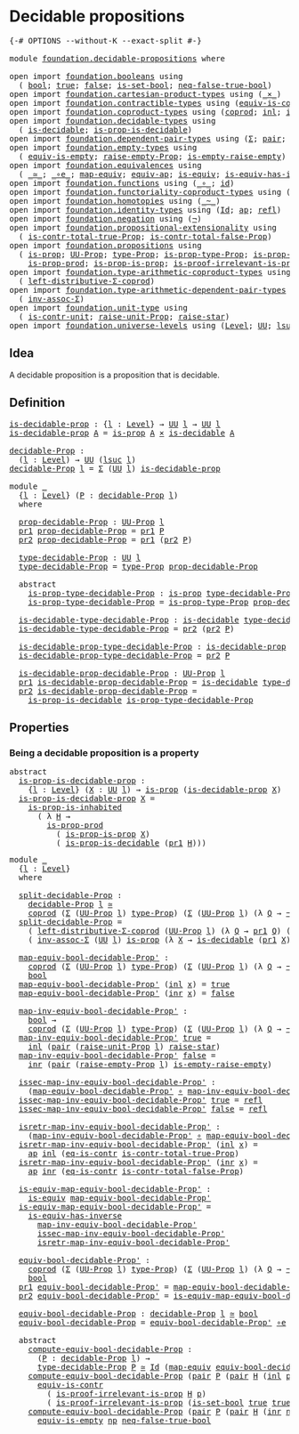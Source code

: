 # Decidable propositions

<pre class="Agda"><a id="35" class="Symbol">{-#</a> <a id="39" class="Keyword">OPTIONS</a> <a id="47" class="Pragma">--without-K</a> <a id="59" class="Pragma">--exact-split</a> <a id="73" class="Symbol">#-}</a>

<a id="78" class="Keyword">module</a> <a id="85" href="foundation.decidable-propositions.html" class="Module">foundation.decidable-propositions</a> <a id="119" class="Keyword">where</a>

<a id="126" class="Keyword">open</a> <a id="131" class="Keyword">import</a> <a id="138" href="foundation.booleans.html" class="Module">foundation.booleans</a> <a id="158" class="Keyword">using</a>
  <a id="166" class="Symbol">(</a> <a id="168" href="foundation.booleans.html#1074" class="Datatype">bool</a><a id="172" class="Symbol">;</a> <a id="174" href="foundation.booleans.html#1098" class="InductiveConstructor">true</a><a id="178" class="Symbol">;</a> <a id="180" href="foundation.booleans.html#1103" class="InductiveConstructor">false</a><a id="185" class="Symbol">;</a> <a id="187" href="foundation.booleans.html#2559" class="Function">is-set-bool</a><a id="198" class="Symbol">;</a> <a id="200" href="foundation.booleans.html#1695" class="Function">neq-false-true-bool</a><a id="219" class="Symbol">)</a>
<a id="221" class="Keyword">open</a> <a id="226" class="Keyword">import</a> <a id="233" href="foundation.cartesian-product-types.html" class="Module">foundation.cartesian-product-types</a> <a id="268" class="Keyword">using</a> <a id="274" class="Symbol">(</a><a id="275" href="foundation-core.cartesian-product-types.html#577" class="Function Operator">_×_</a><a id="278" class="Symbol">)</a>
<a id="280" class="Keyword">open</a> <a id="285" class="Keyword">import</a> <a id="292" href="foundation.contractible-types.html" class="Module">foundation.contractible-types</a> <a id="322" class="Keyword">using</a> <a id="328" class="Symbol">(</a><a id="329" href="foundation-core.contractible-types.html#4237" class="Function">equiv-is-contr</a><a id="343" class="Symbol">;</a> <a id="345" href="foundation-core.contractible-types.html#1232" class="Function">eq-is-contr</a><a id="356" class="Symbol">)</a>
<a id="358" class="Keyword">open</a> <a id="363" class="Keyword">import</a> <a id="370" href="foundation.coproduct-types.html" class="Module">foundation.coproduct-types</a> <a id="397" class="Keyword">using</a> <a id="403" class="Symbol">(</a><a id="404" href="foundation.coproduct-types.html#1168" class="Datatype">coprod</a><a id="410" class="Symbol">;</a> <a id="412" href="foundation.coproduct-types.html#1239" class="InductiveConstructor">inl</a><a id="415" class="Symbol">;</a> <a id="417" href="foundation.coproduct-types.html#1262" class="InductiveConstructor">inr</a><a id="420" class="Symbol">)</a>
<a id="422" class="Keyword">open</a> <a id="427" class="Keyword">import</a> <a id="434" href="foundation.decidable-types.html" class="Module">foundation.decidable-types</a> <a id="461" class="Keyword">using</a>
  <a id="469" class="Symbol">(</a> <a id="471" href="foundation.decidable-types.html#1741" class="Function">is-decidable</a><a id="483" class="Symbol">;</a> <a id="485" href="foundation.decidable-types.html#7683" class="Function">is-prop-is-decidable</a><a id="505" class="Symbol">)</a>
<a id="507" class="Keyword">open</a> <a id="512" class="Keyword">import</a> <a id="519" href="foundation.dependent-pair-types.html" class="Module">foundation.dependent-pair-types</a> <a id="551" class="Keyword">using</a> <a id="557" class="Symbol">(</a><a id="558" href="foundation-core.dependent-pair-types.html#502" class="Record">Σ</a><a id="559" class="Symbol">;</a> <a id="561" href="foundation-core.dependent-pair-types.html#575" class="InductiveConstructor">pair</a><a id="565" class="Symbol">;</a> <a id="567" href="foundation-core.dependent-pair-types.html#592" class="Field">pr1</a><a id="570" class="Symbol">;</a> <a id="572" href="foundation-core.dependent-pair-types.html#604" class="Field">pr2</a><a id="575" class="Symbol">)</a>
<a id="577" class="Keyword">open</a> <a id="582" class="Keyword">import</a> <a id="589" href="foundation.empty-types.html" class="Module">foundation.empty-types</a> <a id="612" class="Keyword">using</a>
  <a id="620" class="Symbol">(</a> <a id="622" href="foundation-core.empty-types.html#2100" class="Function">equiv-is-empty</a><a id="636" class="Symbol">;</a> <a id="638" href="foundation.empty-types.html#2872" class="Function">raise-empty-Prop</a><a id="654" class="Symbol">;</a> <a id="656" href="foundation.empty-types.html#3022" class="Function">is-empty-raise-empty</a><a id="676" class="Symbol">)</a>
<a id="678" class="Keyword">open</a> <a id="683" class="Keyword">import</a> <a id="690" href="foundation.equivalences.html" class="Module">foundation.equivalences</a> <a id="714" class="Keyword">using</a>
  <a id="722" class="Symbol">(</a> <a id="724" href="foundation-core.equivalences.html#1607" class="Function Operator">_≃_</a><a id="727" class="Symbol">;</a> <a id="729" href="foundation-core.equivalences.html#7843" class="Function Operator">_∘e_</a><a id="733" class="Symbol">;</a> <a id="735" href="foundation-core.equivalences.html#1807" class="Function">map-equiv</a><a id="744" class="Symbol">;</a> <a id="746" href="foundation-core.equivalences.html#16720" class="Function">equiv-ap</a><a id="754" class="Symbol">;</a> <a id="756" href="foundation-core.equivalences.html#1542" class="Function">is-equiv</a><a id="764" class="Symbol">;</a> <a id="766" href="foundation-core.equivalences.html#2999" class="Function">is-equiv-has-inverse</a><a id="786" class="Symbol">)</a>
<a id="788" class="Keyword">open</a> <a id="793" class="Keyword">import</a> <a id="800" href="foundation.functions.html" class="Module">foundation.functions</a> <a id="821" class="Keyword">using</a> <a id="827" class="Symbol">(</a><a id="828" href="foundation-core.functions.html#407" class="Function Operator">_∘_</a><a id="831" class="Symbol">;</a> <a id="833" href="foundation-core.functions.html#309" class="Function">id</a><a id="835" class="Symbol">)</a>
<a id="837" class="Keyword">open</a> <a id="842" class="Keyword">import</a> <a id="849" href="foundation.functoriality-coproduct-types.html" class="Module">foundation.functoriality-coproduct-types</a> <a id="890" class="Keyword">using</a> <a id="896" class="Symbol">(</a><a id="897" href="foundation.functoriality-coproduct-types.html#3470" class="Function">equiv-coprod</a><a id="909" class="Symbol">)</a>
<a id="911" class="Keyword">open</a> <a id="916" class="Keyword">import</a> <a id="923" href="foundation.homotopies.html" class="Module">foundation.homotopies</a> <a id="945" class="Keyword">using</a> <a id="951" class="Symbol">(</a><a id="952" href="foundation-core.homotopies.html#467" class="Function Operator">_~_</a><a id="955" class="Symbol">)</a>
<a id="957" class="Keyword">open</a> <a id="962" class="Keyword">import</a> <a id="969" href="foundation.identity-types.html" class="Module">foundation.identity-types</a> <a id="995" class="Keyword">using</a> <a id="1001" class="Symbol">(</a><a id="1002" href="foundation-core.identity-types.html#641" class="Datatype">Id</a><a id="1004" class="Symbol">;</a> <a id="1006" href="foundation-core.identity-types.html#2853" class="Function">ap</a><a id="1008" class="Symbol">;</a> <a id="1010" href="foundation-core.identity-types.html#694" class="InductiveConstructor">refl</a><a id="1014" class="Symbol">)</a>
<a id="1016" class="Keyword">open</a> <a id="1021" class="Keyword">import</a> <a id="1028" href="foundation.negation.html" class="Module">foundation.negation</a> <a id="1048" class="Keyword">using</a> <a id="1054" class="Symbol">(</a><a id="1055" href="foundation-core.negation.html#452" class="Function">¬</a><a id="1056" class="Symbol">)</a>
<a id="1058" class="Keyword">open</a> <a id="1063" class="Keyword">import</a> <a id="1070" href="foundation.propositional-extensionality.html" class="Module">foundation.propositional-extensionality</a> <a id="1110" class="Keyword">using</a>
  <a id="1118" class="Symbol">(</a> <a id="1120" href="foundation.propositional-extensionality.html#3837" class="Function">is-contr-total-true-Prop</a><a id="1144" class="Symbol">;</a> <a id="1146" href="foundation.propositional-extensionality.html#4601" class="Function">is-contr-total-false-Prop</a><a id="1171" class="Symbol">)</a>
<a id="1173" class="Keyword">open</a> <a id="1178" class="Keyword">import</a> <a id="1185" href="foundation.propositions.html" class="Module">foundation.propositions</a> <a id="1209" class="Keyword">using</a>
  <a id="1217" class="Symbol">(</a> <a id="1219" href="foundation-core.propositions.html#1246" class="Function">is-prop</a><a id="1226" class="Symbol">;</a> <a id="1228" href="foundation-core.propositions.html#1322" class="Function">UU-Prop</a><a id="1235" class="Symbol">;</a> <a id="1237" href="foundation-core.propositions.html#1424" class="Function">type-Prop</a><a id="1246" class="Symbol">;</a> <a id="1248" href="foundation-core.propositions.html#1491" class="Function">is-prop-type-Prop</a><a id="1265" class="Symbol">;</a> <a id="1267" href="foundation-core.propositions.html#1904" class="Function">is-prop-is-inhabited</a><a id="1287" class="Symbol">;</a>
    <a id="1293" href="foundation-core.propositions.html#5656" class="Function">is-prop-prod</a><a id="1305" class="Symbol">;</a> <a id="1307" href="foundation.propositions.html#1170" class="Function">is-prop-is-prop</a><a id="1322" class="Symbol">;</a> <a id="1324" href="foundation-core.propositions.html#2978" class="Function">is-proof-irrelevant-is-prop</a><a id="1351" class="Symbol">)</a>
<a id="1353" class="Keyword">open</a> <a id="1358" class="Keyword">import</a> <a id="1365" href="foundation.type-arithmetic-coproduct-types.html" class="Module">foundation.type-arithmetic-coproduct-types</a> <a id="1408" class="Keyword">using</a>
  <a id="1416" class="Symbol">(</a> <a id="1418" href="foundation.type-arithmetic-coproduct-types.html#7217" class="Function">left-distributive-Σ-coprod</a><a id="1444" class="Symbol">)</a>
<a id="1446" class="Keyword">open</a> <a id="1451" class="Keyword">import</a> <a id="1458" href="foundation.type-arithmetic-dependent-pair-types.html" class="Module">foundation.type-arithmetic-dependent-pair-types</a> <a id="1506" class="Keyword">using</a>
  <a id="1514" class="Symbol">(</a> <a id="1516" href="foundation-core.type-arithmetic-dependent-pair-types.html#5795" class="Function">inv-assoc-Σ</a><a id="1527" class="Symbol">)</a>
<a id="1529" class="Keyword">open</a> <a id="1534" class="Keyword">import</a> <a id="1541" href="foundation.unit-type.html" class="Module">foundation.unit-type</a> <a id="1562" class="Keyword">using</a>
  <a id="1570" class="Symbol">(</a> <a id="1572" href="foundation.unit-type.html#1534" class="Function">is-contr-unit</a><a id="1585" class="Symbol">;</a> <a id="1587" href="foundation.unit-type.html#3112" class="Function">raise-unit-Prop</a><a id="1602" class="Symbol">;</a> <a id="1604" href="foundation.unit-type.html#1298" class="Function">raise-star</a><a id="1614" class="Symbol">)</a>
<a id="1616" class="Keyword">open</a> <a id="1621" class="Keyword">import</a> <a id="1628" href="foundation.universe-levels.html" class="Module">foundation.universe-levels</a> <a id="1655" class="Keyword">using</a> <a id="1661" class="Symbol">(</a><a id="1662" href="Agda.Primitive.html#597" class="Postulate">Level</a><a id="1667" class="Symbol">;</a> <a id="1669" href="foundation-core.universe-levels.html#222" class="Primitive">UU</a><a id="1671" class="Symbol">;</a> <a id="1673" href="Agda.Primitive.html#780" class="Primitive">lsuc</a><a id="1677" class="Symbol">)</a>
</pre>
## Idea

A decidable proposition is a proposition that is decidable.

## Definition

<pre class="Agda"><a id="is-decidable-prop"></a><a id="1777" href="foundation.decidable-propositions.html#1777" class="Function">is-decidable-prop</a> <a id="1795" class="Symbol">:</a> <a id="1797" class="Symbol">{</a><a id="1798" href="foundation.decidable-propositions.html#1798" class="Bound">l</a> <a id="1800" class="Symbol">:</a> <a id="1802" href="Agda.Primitive.html#597" class="Postulate">Level</a><a id="1807" class="Symbol">}</a> <a id="1809" class="Symbol">→</a> <a id="1811" href="foundation-core.universe-levels.html#222" class="Primitive">UU</a> <a id="1814" href="foundation.decidable-propositions.html#1798" class="Bound">l</a> <a id="1816" class="Symbol">→</a> <a id="1818" href="foundation-core.universe-levels.html#222" class="Primitive">UU</a> <a id="1821" href="foundation.decidable-propositions.html#1798" class="Bound">l</a>
<a id="1823" href="foundation.decidable-propositions.html#1777" class="Function">is-decidable-prop</a> <a id="1841" href="foundation.decidable-propositions.html#1841" class="Bound">A</a> <a id="1843" class="Symbol">=</a> <a id="1845" href="foundation-core.propositions.html#1246" class="Function">is-prop</a> <a id="1853" href="foundation.decidable-propositions.html#1841" class="Bound">A</a> <a id="1855" href="foundation-core.cartesian-product-types.html#577" class="Function Operator">×</a> <a id="1857" href="foundation.decidable-types.html#1741" class="Function">is-decidable</a> <a id="1870" href="foundation.decidable-propositions.html#1841" class="Bound">A</a>

<a id="decidable-Prop"></a><a id="1873" href="foundation.decidable-propositions.html#1873" class="Function">decidable-Prop</a> <a id="1888" class="Symbol">:</a>
  <a id="1892" class="Symbol">(</a><a id="1893" href="foundation.decidable-propositions.html#1893" class="Bound">l</a> <a id="1895" class="Symbol">:</a> <a id="1897" href="Agda.Primitive.html#597" class="Postulate">Level</a><a id="1902" class="Symbol">)</a> <a id="1904" class="Symbol">→</a> <a id="1906" href="foundation-core.universe-levels.html#222" class="Primitive">UU</a> <a id="1909" class="Symbol">(</a><a id="1910" href="Agda.Primitive.html#780" class="Primitive">lsuc</a> <a id="1915" href="foundation.decidable-propositions.html#1893" class="Bound">l</a><a id="1916" class="Symbol">)</a>
<a id="1918" href="foundation.decidable-propositions.html#1873" class="Function">decidable-Prop</a> <a id="1933" href="foundation.decidable-propositions.html#1933" class="Bound">l</a> <a id="1935" class="Symbol">=</a> <a id="1937" href="foundation-core.dependent-pair-types.html#502" class="Record">Σ</a> <a id="1939" class="Symbol">(</a><a id="1940" href="foundation-core.universe-levels.html#222" class="Primitive">UU</a> <a id="1943" href="foundation.decidable-propositions.html#1933" class="Bound">l</a><a id="1944" class="Symbol">)</a> <a id="1946" href="foundation.decidable-propositions.html#1777" class="Function">is-decidable-prop</a>

<a id="1965" class="Keyword">module</a> <a id="1972" href="foundation.decidable-propositions.html#1972" class="Module">_</a>
  <a id="1976" class="Symbol">{</a><a id="1977" href="foundation.decidable-propositions.html#1977" class="Bound">l</a> <a id="1979" class="Symbol">:</a> <a id="1981" href="Agda.Primitive.html#597" class="Postulate">Level</a><a id="1986" class="Symbol">}</a> <a id="1988" class="Symbol">(</a><a id="1989" href="foundation.decidable-propositions.html#1989" class="Bound">P</a> <a id="1991" class="Symbol">:</a> <a id="1993" href="foundation.decidable-propositions.html#1873" class="Function">decidable-Prop</a> <a id="2008" href="foundation.decidable-propositions.html#1977" class="Bound">l</a><a id="2009" class="Symbol">)</a>
  <a id="2013" class="Keyword">where</a>

  <a id="2022" href="foundation.decidable-propositions.html#2022" class="Function">prop-decidable-Prop</a> <a id="2042" class="Symbol">:</a> <a id="2044" href="foundation-core.propositions.html#1322" class="Function">UU-Prop</a> <a id="2052" href="foundation.decidable-propositions.html#1977" class="Bound">l</a>
  <a id="2056" href="foundation-core.dependent-pair-types.html#592" class="Field">pr1</a> <a id="2060" href="foundation.decidable-propositions.html#2022" class="Function">prop-decidable-Prop</a> <a id="2080" class="Symbol">=</a> <a id="2082" href="foundation-core.dependent-pair-types.html#592" class="Field">pr1</a> <a id="2086" href="foundation.decidable-propositions.html#1989" class="Bound">P</a>
  <a id="2090" href="foundation-core.dependent-pair-types.html#604" class="Field">pr2</a> <a id="2094" href="foundation.decidable-propositions.html#2022" class="Function">prop-decidable-Prop</a> <a id="2114" class="Symbol">=</a> <a id="2116" href="foundation-core.dependent-pair-types.html#592" class="Field">pr1</a> <a id="2120" class="Symbol">(</a><a id="2121" href="foundation-core.dependent-pair-types.html#604" class="Field">pr2</a> <a id="2125" href="foundation.decidable-propositions.html#1989" class="Bound">P</a><a id="2126" class="Symbol">)</a>

  <a id="2131" href="foundation.decidable-propositions.html#2131" class="Function">type-decidable-Prop</a> <a id="2151" class="Symbol">:</a> <a id="2153" href="foundation-core.universe-levels.html#222" class="Primitive">UU</a> <a id="2156" href="foundation.decidable-propositions.html#1977" class="Bound">l</a>
  <a id="2160" href="foundation.decidable-propositions.html#2131" class="Function">type-decidable-Prop</a> <a id="2180" class="Symbol">=</a> <a id="2182" href="foundation-core.propositions.html#1424" class="Function">type-Prop</a> <a id="2192" href="foundation.decidable-propositions.html#2022" class="Function">prop-decidable-Prop</a>

  <a id="2215" class="Keyword">abstract</a>
    <a id="2228" href="foundation.decidable-propositions.html#2228" class="Function">is-prop-type-decidable-Prop</a> <a id="2256" class="Symbol">:</a> <a id="2258" href="foundation-core.propositions.html#1246" class="Function">is-prop</a> <a id="2266" href="foundation.decidable-propositions.html#2131" class="Function">type-decidable-Prop</a>
    <a id="2290" href="foundation.decidable-propositions.html#2228" class="Function">is-prop-type-decidable-Prop</a> <a id="2318" class="Symbol">=</a> <a id="2320" href="foundation-core.propositions.html#1491" class="Function">is-prop-type-Prop</a> <a id="2338" href="foundation.decidable-propositions.html#2022" class="Function">prop-decidable-Prop</a>

  <a id="2361" href="foundation.decidable-propositions.html#2361" class="Function">is-decidable-type-decidable-Prop</a> <a id="2394" class="Symbol">:</a> <a id="2396" href="foundation.decidable-types.html#1741" class="Function">is-decidable</a> <a id="2409" href="foundation.decidable-propositions.html#2131" class="Function">type-decidable-Prop</a>
  <a id="2431" href="foundation.decidable-propositions.html#2361" class="Function">is-decidable-type-decidable-Prop</a> <a id="2464" class="Symbol">=</a> <a id="2466" href="foundation-core.dependent-pair-types.html#604" class="Field">pr2</a> <a id="2470" class="Symbol">(</a><a id="2471" href="foundation-core.dependent-pair-types.html#604" class="Field">pr2</a> <a id="2475" href="foundation.decidable-propositions.html#1989" class="Bound">P</a><a id="2476" class="Symbol">)</a>

  <a id="2481" href="foundation.decidable-propositions.html#2481" class="Function">is-decidable-prop-type-decidable-Prop</a> <a id="2519" class="Symbol">:</a> <a id="2521" href="foundation.decidable-propositions.html#1777" class="Function">is-decidable-prop</a> <a id="2539" href="foundation.decidable-propositions.html#2131" class="Function">type-decidable-Prop</a>
  <a id="2561" href="foundation.decidable-propositions.html#2481" class="Function">is-decidable-prop-type-decidable-Prop</a> <a id="2599" class="Symbol">=</a> <a id="2601" href="foundation-core.dependent-pair-types.html#604" class="Field">pr2</a> <a id="2605" href="foundation.decidable-propositions.html#1989" class="Bound">P</a>

  <a id="2610" href="foundation.decidable-propositions.html#2610" class="Function">is-decidable-prop-decidable-Prop</a> <a id="2643" class="Symbol">:</a> <a id="2645" href="foundation-core.propositions.html#1322" class="Function">UU-Prop</a> <a id="2653" href="foundation.decidable-propositions.html#1977" class="Bound">l</a>
  <a id="2657" href="foundation-core.dependent-pair-types.html#592" class="Field">pr1</a> <a id="2661" href="foundation.decidable-propositions.html#2610" class="Function">is-decidable-prop-decidable-Prop</a> <a id="2694" class="Symbol">=</a> <a id="2696" href="foundation.decidable-types.html#1741" class="Function">is-decidable</a> <a id="2709" href="foundation.decidable-propositions.html#2131" class="Function">type-decidable-Prop</a>
  <a id="2731" href="foundation-core.dependent-pair-types.html#604" class="Field">pr2</a> <a id="2735" href="foundation.decidable-propositions.html#2610" class="Function">is-decidable-prop-decidable-Prop</a> <a id="2768" class="Symbol">=</a>
    <a id="2774" href="foundation.decidable-types.html#7683" class="Function">is-prop-is-decidable</a> <a id="2795" href="foundation.decidable-propositions.html#2228" class="Function">is-prop-type-decidable-Prop</a>
</pre>
## Properties

### Being a decidable proposition is a property

<pre class="Agda"><a id="2900" class="Keyword">abstract</a>
  <a id="is-prop-is-decidable-prop"></a><a id="2911" href="foundation.decidable-propositions.html#2911" class="Function">is-prop-is-decidable-prop</a> <a id="2937" class="Symbol">:</a>
    <a id="2943" class="Symbol">{</a><a id="2944" href="foundation.decidable-propositions.html#2944" class="Bound">l</a> <a id="2946" class="Symbol">:</a> <a id="2948" href="Agda.Primitive.html#597" class="Postulate">Level</a><a id="2953" class="Symbol">}</a> <a id="2955" class="Symbol">(</a><a id="2956" href="foundation.decidable-propositions.html#2956" class="Bound">X</a> <a id="2958" class="Symbol">:</a> <a id="2960" href="foundation-core.universe-levels.html#222" class="Primitive">UU</a> <a id="2963" href="foundation.decidable-propositions.html#2944" class="Bound">l</a><a id="2964" class="Symbol">)</a> <a id="2966" class="Symbol">→</a> <a id="2968" href="foundation-core.propositions.html#1246" class="Function">is-prop</a> <a id="2976" class="Symbol">(</a><a id="2977" href="foundation.decidable-propositions.html#1777" class="Function">is-decidable-prop</a> <a id="2995" href="foundation.decidable-propositions.html#2956" class="Bound">X</a><a id="2996" class="Symbol">)</a>
  <a id="3000" href="foundation.decidable-propositions.html#2911" class="Function">is-prop-is-decidable-prop</a> <a id="3026" href="foundation.decidable-propositions.html#3026" class="Bound">X</a> <a id="3028" class="Symbol">=</a>
    <a id="3034" href="foundation-core.propositions.html#1904" class="Function">is-prop-is-inhabited</a>
      <a id="3061" class="Symbol">(</a> <a id="3063" class="Symbol">λ</a> <a id="3065" href="foundation.decidable-propositions.html#3065" class="Bound">H</a> <a id="3067" class="Symbol">→</a>
        <a id="3077" href="foundation-core.propositions.html#5656" class="Function">is-prop-prod</a>
          <a id="3100" class="Symbol">(</a> <a id="3102" href="foundation.propositions.html#1170" class="Function">is-prop-is-prop</a> <a id="3118" href="foundation.decidable-propositions.html#3026" class="Bound">X</a><a id="3119" class="Symbol">)</a>
          <a id="3131" class="Symbol">(</a> <a id="3133" href="foundation.decidable-types.html#7683" class="Function">is-prop-is-decidable</a> <a id="3154" class="Symbol">(</a><a id="3155" href="foundation-core.dependent-pair-types.html#592" class="Field">pr1</a> <a id="3159" href="foundation.decidable-propositions.html#3065" class="Bound">H</a><a id="3160" class="Symbol">)))</a>
</pre>
<pre class="Agda"><a id="3177" class="Keyword">module</a> <a id="3184" href="foundation.decidable-propositions.html#3184" class="Module">_</a>
  <a id="3188" class="Symbol">{</a><a id="3189" href="foundation.decidable-propositions.html#3189" class="Bound">l</a> <a id="3191" class="Symbol">:</a> <a id="3193" href="Agda.Primitive.html#597" class="Postulate">Level</a><a id="3198" class="Symbol">}</a>
  <a id="3202" class="Keyword">where</a>
  
  <a id="3213" href="foundation.decidable-propositions.html#3213" class="Function">split-decidable-Prop</a> <a id="3234" class="Symbol">:</a>
    <a id="3240" href="foundation.decidable-propositions.html#1873" class="Function">decidable-Prop</a> <a id="3255" href="foundation.decidable-propositions.html#3189" class="Bound">l</a> <a id="3257" href="foundation-core.equivalences.html#1607" class="Function Operator">≃</a>
    <a id="3263" href="foundation.coproduct-types.html#1168" class="Datatype">coprod</a> <a id="3270" class="Symbol">(</a><a id="3271" href="foundation-core.dependent-pair-types.html#502" class="Record">Σ</a> <a id="3273" class="Symbol">(</a><a id="3274" href="foundation-core.propositions.html#1322" class="Function">UU-Prop</a> <a id="3282" href="foundation.decidable-propositions.html#3189" class="Bound">l</a><a id="3283" class="Symbol">)</a> <a id="3285" href="foundation-core.propositions.html#1424" class="Function">type-Prop</a><a id="3294" class="Symbol">)</a> <a id="3296" class="Symbol">(</a><a id="3297" href="foundation-core.dependent-pair-types.html#502" class="Record">Σ</a> <a id="3299" class="Symbol">(</a><a id="3300" href="foundation-core.propositions.html#1322" class="Function">UU-Prop</a> <a id="3308" href="foundation.decidable-propositions.html#3189" class="Bound">l</a><a id="3309" class="Symbol">)</a> <a id="3311" class="Symbol">(λ</a> <a id="3314" href="foundation.decidable-propositions.html#3314" class="Bound">Q</a> <a id="3316" class="Symbol">→</a> <a id="3318" href="foundation-core.negation.html#452" class="Function">¬</a> <a id="3320" class="Symbol">(</a><a id="3321" href="foundation-core.propositions.html#1424" class="Function">type-Prop</a> <a id="3331" href="foundation.decidable-propositions.html#3314" class="Bound">Q</a><a id="3332" class="Symbol">)))</a>
  <a id="3338" href="foundation.decidable-propositions.html#3213" class="Function">split-decidable-Prop</a> <a id="3359" class="Symbol">=</a>
    <a id="3365" class="Symbol">(</a> <a id="3367" href="foundation.type-arithmetic-coproduct-types.html#7217" class="Function">left-distributive-Σ-coprod</a> <a id="3394" class="Symbol">(</a><a id="3395" href="foundation-core.propositions.html#1322" class="Function">UU-Prop</a> <a id="3403" href="foundation.decidable-propositions.html#3189" class="Bound">l</a><a id="3404" class="Symbol">)</a> <a id="3406" class="Symbol">(λ</a> <a id="3409" href="foundation.decidable-propositions.html#3409" class="Bound">Q</a> <a id="3411" class="Symbol">→</a> <a id="3413" href="foundation-core.dependent-pair-types.html#592" class="Field">pr1</a> <a id="3417" href="foundation.decidable-propositions.html#3409" class="Bound">Q</a><a id="3418" class="Symbol">)</a> <a id="3420" class="Symbol">(λ</a> <a id="3423" href="foundation.decidable-propositions.html#3423" class="Bound">Q</a> <a id="3425" class="Symbol">→</a> <a id="3427" href="foundation-core.negation.html#452" class="Function">¬</a> <a id="3429" class="Symbol">(</a><a id="3430" href="foundation-core.dependent-pair-types.html#592" class="Field">pr1</a> <a id="3434" href="foundation.decidable-propositions.html#3423" class="Bound">Q</a><a id="3435" class="Symbol">)))</a> <a id="3439" href="foundation-core.equivalences.html#7843" class="Function Operator">∘e</a>
    <a id="3446" class="Symbol">(</a> <a id="3448" href="foundation-core.type-arithmetic-dependent-pair-types.html#5795" class="Function">inv-assoc-Σ</a> <a id="3460" class="Symbol">(</a><a id="3461" href="foundation-core.universe-levels.html#222" class="Primitive">UU</a> <a id="3464" href="foundation.decidable-propositions.html#3189" class="Bound">l</a><a id="3465" class="Symbol">)</a> <a id="3467" href="foundation-core.propositions.html#1246" class="Function">is-prop</a> <a id="3475" class="Symbol">(λ</a> <a id="3478" href="foundation.decidable-propositions.html#3478" class="Bound">X</a> <a id="3480" class="Symbol">→</a> <a id="3482" href="foundation.decidable-types.html#1741" class="Function">is-decidable</a> <a id="3495" class="Symbol">(</a><a id="3496" href="foundation-core.dependent-pair-types.html#592" class="Field">pr1</a> <a id="3500" href="foundation.decidable-propositions.html#3478" class="Bound">X</a><a id="3501" class="Symbol">)))</a>

  <a id="3508" href="foundation.decidable-propositions.html#3508" class="Function">map-equiv-bool-decidable-Prop&#39;</a> <a id="3539" class="Symbol">:</a>
    <a id="3545" href="foundation.coproduct-types.html#1168" class="Datatype">coprod</a> <a id="3552" class="Symbol">(</a><a id="3553" href="foundation-core.dependent-pair-types.html#502" class="Record">Σ</a> <a id="3555" class="Symbol">(</a><a id="3556" href="foundation-core.propositions.html#1322" class="Function">UU-Prop</a> <a id="3564" href="foundation.decidable-propositions.html#3189" class="Bound">l</a><a id="3565" class="Symbol">)</a> <a id="3567" href="foundation-core.propositions.html#1424" class="Function">type-Prop</a><a id="3576" class="Symbol">)</a> <a id="3578" class="Symbol">(</a><a id="3579" href="foundation-core.dependent-pair-types.html#502" class="Record">Σ</a> <a id="3581" class="Symbol">(</a><a id="3582" href="foundation-core.propositions.html#1322" class="Function">UU-Prop</a> <a id="3590" href="foundation.decidable-propositions.html#3189" class="Bound">l</a><a id="3591" class="Symbol">)</a> <a id="3593" class="Symbol">(λ</a> <a id="3596" href="foundation.decidable-propositions.html#3596" class="Bound">Q</a> <a id="3598" class="Symbol">→</a> <a id="3600" href="foundation-core.negation.html#452" class="Function">¬</a> <a id="3602" class="Symbol">(</a><a id="3603" href="foundation-core.propositions.html#1424" class="Function">type-Prop</a> <a id="3613" href="foundation.decidable-propositions.html#3596" class="Bound">Q</a><a id="3614" class="Symbol">)))</a> <a id="3618" class="Symbol">→</a>
    <a id="3624" href="foundation.booleans.html#1074" class="Datatype">bool</a>
  <a id="3631" href="foundation.decidable-propositions.html#3508" class="Function">map-equiv-bool-decidable-Prop&#39;</a> <a id="3662" class="Symbol">(</a><a id="3663" href="foundation.coproduct-types.html#1239" class="InductiveConstructor">inl</a> <a id="3667" href="foundation.decidable-propositions.html#3667" class="Bound">x</a><a id="3668" class="Symbol">)</a> <a id="3670" class="Symbol">=</a> <a id="3672" href="foundation.booleans.html#1098" class="InductiveConstructor">true</a>
  <a id="3679" href="foundation.decidable-propositions.html#3508" class="Function">map-equiv-bool-decidable-Prop&#39;</a> <a id="3710" class="Symbol">(</a><a id="3711" href="foundation.coproduct-types.html#1262" class="InductiveConstructor">inr</a> <a id="3715" href="foundation.decidable-propositions.html#3715" class="Bound">x</a><a id="3716" class="Symbol">)</a> <a id="3718" class="Symbol">=</a> <a id="3720" href="foundation.booleans.html#1103" class="InductiveConstructor">false</a>

  <a id="3729" href="foundation.decidable-propositions.html#3729" class="Function">map-inv-equiv-bool-decidable-Prop&#39;</a> <a id="3764" class="Symbol">:</a>
    <a id="3770" href="foundation.booleans.html#1074" class="Datatype">bool</a> <a id="3775" class="Symbol">→</a>
    <a id="3781" href="foundation.coproduct-types.html#1168" class="Datatype">coprod</a> <a id="3788" class="Symbol">(</a><a id="3789" href="foundation-core.dependent-pair-types.html#502" class="Record">Σ</a> <a id="3791" class="Symbol">(</a><a id="3792" href="foundation-core.propositions.html#1322" class="Function">UU-Prop</a> <a id="3800" href="foundation.decidable-propositions.html#3189" class="Bound">l</a><a id="3801" class="Symbol">)</a> <a id="3803" href="foundation-core.propositions.html#1424" class="Function">type-Prop</a><a id="3812" class="Symbol">)</a> <a id="3814" class="Symbol">(</a><a id="3815" href="foundation-core.dependent-pair-types.html#502" class="Record">Σ</a> <a id="3817" class="Symbol">(</a><a id="3818" href="foundation-core.propositions.html#1322" class="Function">UU-Prop</a> <a id="3826" href="foundation.decidable-propositions.html#3189" class="Bound">l</a><a id="3827" class="Symbol">)</a> <a id="3829" class="Symbol">(λ</a> <a id="3832" href="foundation.decidable-propositions.html#3832" class="Bound">Q</a> <a id="3834" class="Symbol">→</a> <a id="3836" href="foundation-core.negation.html#452" class="Function">¬</a> <a id="3838" class="Symbol">(</a><a id="3839" href="foundation-core.propositions.html#1424" class="Function">type-Prop</a> <a id="3849" href="foundation.decidable-propositions.html#3832" class="Bound">Q</a><a id="3850" class="Symbol">)))</a>
  <a id="3856" href="foundation.decidable-propositions.html#3729" class="Function">map-inv-equiv-bool-decidable-Prop&#39;</a> <a id="3891" href="foundation.booleans.html#1098" class="InductiveConstructor">true</a> <a id="3896" class="Symbol">=</a>
    <a id="3902" href="foundation.coproduct-types.html#1239" class="InductiveConstructor">inl</a> <a id="3906" class="Symbol">(</a><a id="3907" href="foundation-core.dependent-pair-types.html#575" class="InductiveConstructor">pair</a> <a id="3912" class="Symbol">(</a><a id="3913" href="foundation.unit-type.html#3112" class="Function">raise-unit-Prop</a> <a id="3929" href="foundation.decidable-propositions.html#3189" class="Bound">l</a><a id="3930" class="Symbol">)</a> <a id="3932" href="foundation.unit-type.html#1298" class="Function">raise-star</a><a id="3942" class="Symbol">)</a>
  <a id="3946" href="foundation.decidable-propositions.html#3729" class="Function">map-inv-equiv-bool-decidable-Prop&#39;</a> <a id="3981" href="foundation.booleans.html#1103" class="InductiveConstructor">false</a> <a id="3987" class="Symbol">=</a>
    <a id="3993" href="foundation.coproduct-types.html#1262" class="InductiveConstructor">inr</a> <a id="3997" class="Symbol">(</a><a id="3998" href="foundation-core.dependent-pair-types.html#575" class="InductiveConstructor">pair</a> <a id="4003" class="Symbol">(</a><a id="4004" href="foundation.empty-types.html#2872" class="Function">raise-empty-Prop</a> <a id="4021" href="foundation.decidable-propositions.html#3189" class="Bound">l</a><a id="4022" class="Symbol">)</a> <a id="4024" href="foundation.empty-types.html#3022" class="Function">is-empty-raise-empty</a><a id="4044" class="Symbol">)</a>

  <a id="4049" href="foundation.decidable-propositions.html#4049" class="Function">issec-map-inv-equiv-bool-decidable-Prop&#39;</a> <a id="4090" class="Symbol">:</a>
    <a id="4096" class="Symbol">(</a><a id="4097" href="foundation.decidable-propositions.html#3508" class="Function">map-equiv-bool-decidable-Prop&#39;</a> <a id="4128" href="foundation-core.functions.html#407" class="Function Operator">∘</a> <a id="4130" href="foundation.decidable-propositions.html#3729" class="Function">map-inv-equiv-bool-decidable-Prop&#39;</a><a id="4164" class="Symbol">)</a> <a id="4166" href="foundation-core.homotopies.html#467" class="Function Operator">~</a> <a id="4168" href="foundation-core.functions.html#309" class="Function">id</a>
  <a id="4173" href="foundation.decidable-propositions.html#4049" class="Function">issec-map-inv-equiv-bool-decidable-Prop&#39;</a> <a id="4214" href="foundation.booleans.html#1098" class="InductiveConstructor">true</a> <a id="4219" class="Symbol">=</a> <a id="4221" href="foundation-core.identity-types.html#694" class="InductiveConstructor">refl</a>
  <a id="4228" href="foundation.decidable-propositions.html#4049" class="Function">issec-map-inv-equiv-bool-decidable-Prop&#39;</a> <a id="4269" href="foundation.booleans.html#1103" class="InductiveConstructor">false</a> <a id="4275" class="Symbol">=</a> <a id="4277" href="foundation-core.identity-types.html#694" class="InductiveConstructor">refl</a>

  <a id="4285" href="foundation.decidable-propositions.html#4285" class="Function">isretr-map-inv-equiv-bool-decidable-Prop&#39;</a> <a id="4327" class="Symbol">:</a>
    <a id="4333" class="Symbol">(</a><a id="4334" href="foundation.decidable-propositions.html#3729" class="Function">map-inv-equiv-bool-decidable-Prop&#39;</a> <a id="4369" href="foundation-core.functions.html#407" class="Function Operator">∘</a> <a id="4371" href="foundation.decidable-propositions.html#3508" class="Function">map-equiv-bool-decidable-Prop&#39;</a><a id="4401" class="Symbol">)</a> <a id="4403" href="foundation-core.homotopies.html#467" class="Function Operator">~</a> <a id="4405" href="foundation-core.functions.html#309" class="Function">id</a>
  <a id="4410" href="foundation.decidable-propositions.html#4285" class="Function">isretr-map-inv-equiv-bool-decidable-Prop&#39;</a> <a id="4452" class="Symbol">(</a><a id="4453" href="foundation.coproduct-types.html#1239" class="InductiveConstructor">inl</a> <a id="4457" href="foundation.decidable-propositions.html#4457" class="Bound">x</a><a id="4458" class="Symbol">)</a> <a id="4460" class="Symbol">=</a>
    <a id="4466" href="foundation-core.identity-types.html#2853" class="Function">ap</a> <a id="4469" href="foundation.coproduct-types.html#1239" class="InductiveConstructor">inl</a> <a id="4473" class="Symbol">(</a><a id="4474" href="foundation-core.contractible-types.html#1232" class="Function">eq-is-contr</a> <a id="4486" href="foundation.propositional-extensionality.html#3837" class="Function">is-contr-total-true-Prop</a><a id="4510" class="Symbol">)</a>
  <a id="4514" href="foundation.decidable-propositions.html#4285" class="Function">isretr-map-inv-equiv-bool-decidable-Prop&#39;</a> <a id="4556" class="Symbol">(</a><a id="4557" href="foundation.coproduct-types.html#1262" class="InductiveConstructor">inr</a> <a id="4561" href="foundation.decidable-propositions.html#4561" class="Bound">x</a><a id="4562" class="Symbol">)</a> <a id="4564" class="Symbol">=</a>
    <a id="4570" href="foundation-core.identity-types.html#2853" class="Function">ap</a> <a id="4573" href="foundation.coproduct-types.html#1262" class="InductiveConstructor">inr</a> <a id="4577" class="Symbol">(</a><a id="4578" href="foundation-core.contractible-types.html#1232" class="Function">eq-is-contr</a> <a id="4590" href="foundation.propositional-extensionality.html#4601" class="Function">is-contr-total-false-Prop</a><a id="4615" class="Symbol">)</a>

  <a id="4620" href="foundation.decidable-propositions.html#4620" class="Function">is-equiv-map-equiv-bool-decidable-Prop&#39;</a> <a id="4660" class="Symbol">:</a>
    <a id="4666" href="foundation-core.equivalences.html#1542" class="Function">is-equiv</a> <a id="4675" href="foundation.decidable-propositions.html#3508" class="Function">map-equiv-bool-decidable-Prop&#39;</a>
  <a id="4708" href="foundation.decidable-propositions.html#4620" class="Function">is-equiv-map-equiv-bool-decidable-Prop&#39;</a> <a id="4748" class="Symbol">=</a>
    <a id="4754" href="foundation-core.equivalences.html#2999" class="Function">is-equiv-has-inverse</a>
      <a id="4781" href="foundation.decidable-propositions.html#3729" class="Function">map-inv-equiv-bool-decidable-Prop&#39;</a>
      <a id="4822" href="foundation.decidable-propositions.html#4049" class="Function">issec-map-inv-equiv-bool-decidable-Prop&#39;</a>
      <a id="4869" href="foundation.decidable-propositions.html#4285" class="Function">isretr-map-inv-equiv-bool-decidable-Prop&#39;</a>

  <a id="4914" href="foundation.decidable-propositions.html#4914" class="Function">equiv-bool-decidable-Prop&#39;</a> <a id="4941" class="Symbol">:</a>
    <a id="4947" href="foundation.coproduct-types.html#1168" class="Datatype">coprod</a> <a id="4954" class="Symbol">(</a><a id="4955" href="foundation-core.dependent-pair-types.html#502" class="Record">Σ</a> <a id="4957" class="Symbol">(</a><a id="4958" href="foundation-core.propositions.html#1322" class="Function">UU-Prop</a> <a id="4966" href="foundation.decidable-propositions.html#3189" class="Bound">l</a><a id="4967" class="Symbol">)</a> <a id="4969" href="foundation-core.propositions.html#1424" class="Function">type-Prop</a><a id="4978" class="Symbol">)</a> <a id="4980" class="Symbol">(</a><a id="4981" href="foundation-core.dependent-pair-types.html#502" class="Record">Σ</a> <a id="4983" class="Symbol">(</a><a id="4984" href="foundation-core.propositions.html#1322" class="Function">UU-Prop</a> <a id="4992" href="foundation.decidable-propositions.html#3189" class="Bound">l</a><a id="4993" class="Symbol">)</a> <a id="4995" class="Symbol">(λ</a> <a id="4998" href="foundation.decidable-propositions.html#4998" class="Bound">Q</a> <a id="5000" class="Symbol">→</a> <a id="5002" href="foundation-core.negation.html#452" class="Function">¬</a> <a id="5004" class="Symbol">(</a><a id="5005" href="foundation-core.propositions.html#1424" class="Function">type-Prop</a> <a id="5015" href="foundation.decidable-propositions.html#4998" class="Bound">Q</a><a id="5016" class="Symbol">)))</a> <a id="5020" href="foundation-core.equivalences.html#1607" class="Function Operator">≃</a>
    <a id="5026" href="foundation.booleans.html#1074" class="Datatype">bool</a>
  <a id="5033" href="foundation-core.dependent-pair-types.html#592" class="Field">pr1</a> <a id="5037" href="foundation.decidable-propositions.html#4914" class="Function">equiv-bool-decidable-Prop&#39;</a> <a id="5064" class="Symbol">=</a> <a id="5066" href="foundation.decidable-propositions.html#3508" class="Function">map-equiv-bool-decidable-Prop&#39;</a>
  <a id="5099" href="foundation-core.dependent-pair-types.html#604" class="Field">pr2</a> <a id="5103" href="foundation.decidable-propositions.html#4914" class="Function">equiv-bool-decidable-Prop&#39;</a> <a id="5130" class="Symbol">=</a> <a id="5132" href="foundation.decidable-propositions.html#4620" class="Function">is-equiv-map-equiv-bool-decidable-Prop&#39;</a>

  <a id="5175" href="foundation.decidable-propositions.html#5175" class="Function">equiv-bool-decidable-Prop</a> <a id="5201" class="Symbol">:</a> <a id="5203" href="foundation.decidable-propositions.html#1873" class="Function">decidable-Prop</a> <a id="5218" href="foundation.decidable-propositions.html#3189" class="Bound">l</a> <a id="5220" href="foundation-core.equivalences.html#1607" class="Function Operator">≃</a> <a id="5222" href="foundation.booleans.html#1074" class="Datatype">bool</a>
  <a id="5229" href="foundation.decidable-propositions.html#5175" class="Function">equiv-bool-decidable-Prop</a> <a id="5255" class="Symbol">=</a> <a id="5257" href="foundation.decidable-propositions.html#4914" class="Function">equiv-bool-decidable-Prop&#39;</a> <a id="5284" href="foundation-core.equivalences.html#7843" class="Function Operator">∘e</a> <a id="5287" href="foundation.decidable-propositions.html#3213" class="Function">split-decidable-Prop</a>

  <a id="5311" class="Keyword">abstract</a>
    <a id="5324" href="foundation.decidable-propositions.html#5324" class="Function">compute-equiv-bool-decidable-Prop</a> <a id="5358" class="Symbol">:</a>
      <a id="5366" class="Symbol">(</a><a id="5367" href="foundation.decidable-propositions.html#5367" class="Bound">P</a> <a id="5369" class="Symbol">:</a> <a id="5371" href="foundation.decidable-propositions.html#1873" class="Function">decidable-Prop</a> <a id="5386" href="foundation.decidable-propositions.html#3189" class="Bound">l</a><a id="5387" class="Symbol">)</a> <a id="5389" class="Symbol">→</a>
      <a id="5397" href="foundation.decidable-propositions.html#2131" class="Function">type-decidable-Prop</a> <a id="5417" href="foundation.decidable-propositions.html#5367" class="Bound">P</a> <a id="5419" href="foundation-core.equivalences.html#1607" class="Function Operator">≃</a> <a id="5421" href="foundation-core.identity-types.html#641" class="Datatype">Id</a> <a id="5424" class="Symbol">(</a><a id="5425" href="foundation-core.equivalences.html#1807" class="Function">map-equiv</a> <a id="5435" href="foundation.decidable-propositions.html#5175" class="Function">equiv-bool-decidable-Prop</a> <a id="5461" href="foundation.decidable-propositions.html#5367" class="Bound">P</a><a id="5462" class="Symbol">)</a> <a id="5464" href="foundation.booleans.html#1098" class="InductiveConstructor">true</a>
    <a id="5473" href="foundation.decidable-propositions.html#5324" class="Function">compute-equiv-bool-decidable-Prop</a> <a id="5507" class="Symbol">(</a><a id="5508" href="foundation-core.dependent-pair-types.html#575" class="InductiveConstructor">pair</a> <a id="5513" href="foundation.decidable-propositions.html#5513" class="Bound">P</a> <a id="5515" class="Symbol">(</a><a id="5516" href="foundation-core.dependent-pair-types.html#575" class="InductiveConstructor">pair</a> <a id="5521" href="foundation.decidable-propositions.html#5521" class="Bound">H</a> <a id="5523" class="Symbol">(</a><a id="5524" href="foundation.coproduct-types.html#1239" class="InductiveConstructor">inl</a> <a id="5528" href="foundation.decidable-propositions.html#5528" class="Bound">p</a><a id="5529" class="Symbol">)))</a> <a id="5533" class="Symbol">=</a>
      <a id="5541" href="foundation-core.contractible-types.html#4237" class="Function">equiv-is-contr</a>
        <a id="5564" class="Symbol">(</a> <a id="5566" href="foundation-core.propositions.html#2978" class="Function">is-proof-irrelevant-is-prop</a> <a id="5594" href="foundation.decidable-propositions.html#5521" class="Bound">H</a> <a id="5596" href="foundation.decidable-propositions.html#5528" class="Bound">p</a><a id="5597" class="Symbol">)</a>
        <a id="5607" class="Symbol">(</a> <a id="5609" href="foundation-core.propositions.html#2978" class="Function">is-proof-irrelevant-is-prop</a> <a id="5637" class="Symbol">(</a><a id="5638" href="foundation.booleans.html#2559" class="Function">is-set-bool</a> <a id="5650" href="foundation.booleans.html#1098" class="InductiveConstructor">true</a> <a id="5655" href="foundation.booleans.html#1098" class="InductiveConstructor">true</a><a id="5659" class="Symbol">)</a> <a id="5661" href="foundation-core.identity-types.html#694" class="InductiveConstructor">refl</a><a id="5665" class="Symbol">)</a>
    <a id="5671" href="foundation.decidable-propositions.html#5324" class="Function">compute-equiv-bool-decidable-Prop</a> <a id="5705" class="Symbol">(</a><a id="5706" href="foundation-core.dependent-pair-types.html#575" class="InductiveConstructor">pair</a> <a id="5711" href="foundation.decidable-propositions.html#5711" class="Bound">P</a> <a id="5713" class="Symbol">(</a><a id="5714" href="foundation-core.dependent-pair-types.html#575" class="InductiveConstructor">pair</a> <a id="5719" href="foundation.decidable-propositions.html#5719" class="Bound">H</a> <a id="5721" class="Symbol">(</a><a id="5722" href="foundation.coproduct-types.html#1262" class="InductiveConstructor">inr</a> <a id="5726" href="foundation.decidable-propositions.html#5726" class="Bound">np</a><a id="5728" class="Symbol">)))</a> <a id="5732" class="Symbol">=</a>
      <a id="5740" href="foundation-core.empty-types.html#2100" class="Function">equiv-is-empty</a> <a id="5755" href="foundation.decidable-propositions.html#5726" class="Bound">np</a> <a id="5758" href="foundation.booleans.html#1695" class="Function">neq-false-true-bool</a>
</pre>
